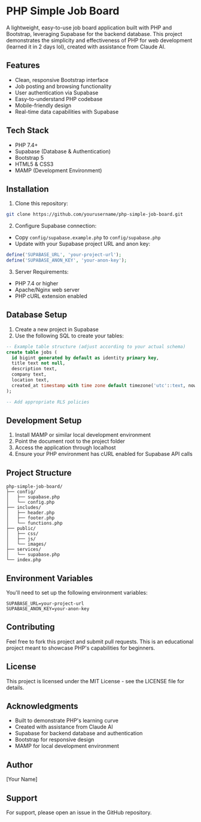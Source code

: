 # PHP Simple Job Board

A lightweight, easy-to-use job board application built with PHP and Bootstrap, leveraging Supabase for the backend database. This project demonstrates the simplicity and effectiveness of PHP for web development (learned it in 2 days lol), created with assistance from Claude AI.

## Features

- Clean, responsive Bootstrap interface
- Job posting and browsing functionality
- User authentication via Supabase
- Easy-to-understand PHP codebase
- Mobile-friendly design
- Real-time data capabilities with Supabase

## Tech Stack

- PHP 7.4+
- Supabase (Database & Authentication)
- Bootstrap 5
- HTML5 & CSS3
- MAMP (Development Environment)

## Installation

1. Clone this repository:
```bash
git clone https://github.com/yourusername/php-simple-job-board.git
```

2. Configure Supabase connection:
- Copy `config/supabase.example.php` to `config/supabase.php`
- Update with your Supabase project URL and anon key:
```php
define('SUPABASE_URL', 'your-project-url');
define('SUPABASE_ANON_KEY', 'your-anon-key');
```

3. Server Requirements:
- PHP 7.4 or higher
- Apache/Nginx web server
- PHP cURL extension enabled

## Database Setup

1. Create a new project in Supabase
2. Use the following SQL to create your tables:
```sql
-- Example table structure (adjust according to your actual schema)
create table jobs (
  id bigint generated by default as identity primary key,
  title text not null,
  description text,
  company text,
  location text,
  created_at timestamp with time zone default timezone('utc'::text, now()) not null
);

-- Add appropriate RLS policies
```

## Development Setup

1. Install MAMP or similar local development environment
2. Point the document root to the project folder
3. Access the application through localhost
4. Ensure your PHP environment has cURL enabled for Supabase API calls

## Project Structure

```
php-simple-job-board/
├── config/
│   ├── supabase.php
│   └── config.php
├── includes/
│   ├── header.php
│   ├── footer.php
│   └── functions.php
├── public/
│   ├── css/
│   ├── js/
│   └── images/
├── services/
│   └── supabase.php
└── index.php
```

## Environment Variables
You'll need to set up the following environment variables:
```env
SUPABASE_URL=your-project-url
SUPABASE_ANON_KEY=your-anon-key
```

## Contributing

Feel free to fork this project and submit pull requests. This is an educational project meant to showcase PHP's capabilities for beginners.

## License

This project is licensed under the MIT License - see the LICENSE file for details.

## Acknowledgments

- Built to demonstrate PHP's learning curve
- Created with assistance from Claude AI
- Supabase for backend database and authentication
- Bootstrap for responsive design
- MAMP for local development environment

## Author

[Your Name]

## Support

For support, please open an issue in the GitHub repository.
